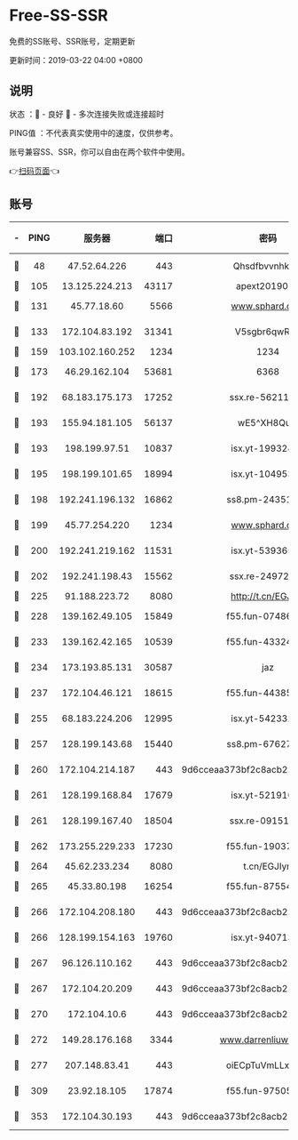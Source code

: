 # Free-SS-SSR

免费的SS账号、SSR账号，定期更新

更新时间：2019-03-22 04:00 +0800

## 说明

状态     ：🙂 - 良好 🙁 - 多次连接失败或连接超时

PING值   ：不代表真实使用中的速度，仅供参考。

账号兼容SS、SSR，你可以自由在两个软件中使用。

👉[扫码页面](https://liesauer.github.io/Free-SS-SSR/)👈

## 账号

|-|PING|服务器|端口|密码|加密方式|区域|
|:----:|:----:|:-----:|-----:|:----:|:----:|:----:|
|🙂|48|47.52.64.226|443|Qhsdfbvvnhkm1|aes-256-cfb|HK|
|🙂|105|13.125.224.213|43117|apext2019005|chacha20|KR|
|🙂|131|45.77.18.60|5566|www.sphard.com|aes-256-cfb|JP|
|🙂|133|172.104.83.192|31341|V5sgbr6qwRg1|aes-256-cfb|JP|
|🙂|159|103.102.160.252|1234|1234|rc4-md5|JP|
|🙂|173|46.29.162.104|53681|6368|aes-256-ctr|RU|
|🙂|192|68.183.175.173|17252|ssx.re-56211107|aes-256-cfb|US|
|🙂|193|155.94.181.105|56137|wE5^XH8Quw|aes-256-cfb|US|
|🙂|193|198.199.97.51|10837|isx.yt-19932422|aes-256-cfb|US|
|🙂|195|198.199.101.65|18994|isx.yt-10495356|aes-256-cfb|US|
|🙂|198|192.241.196.132|16862|ss8.pm-24351736|aes-256-cfb|US|
|🙂|199|45.77.254.220|1234|www.sphard.com|aes-256-cfb|SG|
|🙂|200|192.241.219.162|11531|isx.yt-53936581|aes-256-cfb|US|
|🙂|202|192.241.198.43|15562|ssx.re-24972018|aes-256-cfb|US|
|🙂|225|91.188.223.72|8080|http://t.cn/EGJIyrl|rc4-md5|RU|
|🙂|228|139.162.49.105|15849|f55.fun-07486804|aes-256-cfb|SG|
|🙂|233|139.162.42.165|10539|f55.fun-43324976|aes-256-cfb|SG|
|🙂|234|173.193.85.131|30587|jaz|aes-256-cfb|US|
|🙂|237|172.104.46.121|18615|f55.fun-44385578|aes-256-cfb|SG|
|🙂|255|68.183.224.206|12995|isx.yt-54233279|aes-256-cfb|SG|
|🙂|257|128.199.143.68|15440|ss8.pm-67627124|aes-256-cfb|SG|
|🙂|260|172.104.214.187|443|9d6cceaa373bf2c8acb22e60b6a58be6|aes-256-cfb|US|
|🙂|261|128.199.168.84|17679|isx.yt-52191057|aes-256-cfb|SG|
|🙂|261|128.199.167.40|18504|ssx.re-09151309|aes-256-cfb|SG|
|🙂|262|173.255.229.233|17230|f55.fun-19037951|aes-256-cfb|US|
|🙂|264|45.62.233.234|8080|t.cn/EGJIyrl|rc4-md5|CA|
|🙂|265|45.33.80.198|16254|f55.fun-87554546|aes-256-cfb|US|
|🙂|266|172.104.208.180|443|9d6cceaa373bf2c8acb22e60b6a58be6|aes-256-cfb|US|
|🙂|266|128.199.154.163|19760|isx.yt-94071337|aes-256-cfb|SG|
|🙂|267|96.126.110.162|443|9d6cceaa373bf2c8acb22e60b6a58be6|aes-256-cfb|US|
|🙂|267|172.104.20.209|443|9d6cceaa373bf2c8acb22e60b6a58be6|aes-256-cfb|US|
|🙂|270|172.104.10.6|443|9d6cceaa373bf2c8acb22e60b6a58be6|aes-256-cfb|US|
|🙂|272|149.28.176.168|3344|www.darrenliuwei.com|aes-256-cfb|AU|
|🙂|277|207.148.83.41|443|oiECpTuVmLLxk4Ts|aes-256-cfb|AU|
|🙂|309|23.92.18.105|17874|f55.fun-97505102|aes-256-cfb|US|
|🙂|353|172.104.30.193|443|9d6cceaa373bf2c8acb22e60b6a58be6|aes-256-cfb|US|
